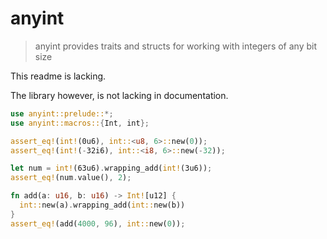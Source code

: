 # anyint

> anyint provides traits and structs for working with integers of any bit size

This readme is lacking.

The library however, is not lacking in documentation.

```rust
use anyint::prelude::*;
use anyint::macros::{Int, int};

assert_eq!(int!(0u6), int::<u8, 6>::new(0));
assert_eq!(int!(-32i6), int::<i8, 6>::new(-32));

let num = int!(63u6).wrapping_add(int!(3u6));
assert_eq!(num.value(), 2);

fn add(a: u16, b: u16) -> Int![u12] {
  int::new(a).wrapping_add(int::new(b))
}
assert_eq!(add(4000, 96), int::new(0));
```
